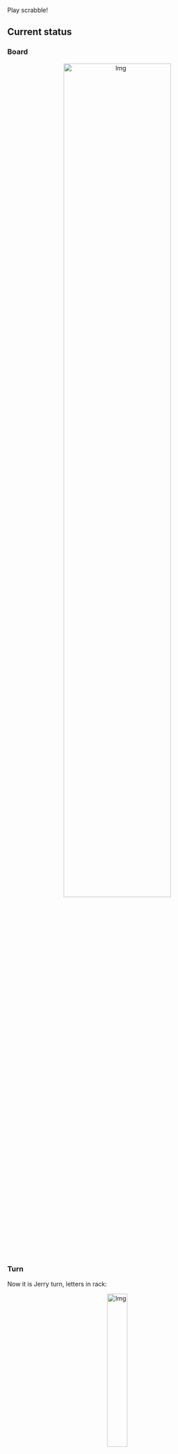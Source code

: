 
Play scrabble!
## Current status
### Board
<p align="center">
<img src="https://raw.githubusercontent.com/radosz99/radosz99/main/board.png" width=70% alt="Img"/>
    </p>
    
### Turn
Now it is Jerry turn, letters in rack:
<p align="center">
<img src="https://raw.githubusercontent.com/radosz99/radosz99/main/rack.png" width=30% alt="Img"/>
</p>

### Game score
| Id | Player name | Points |
  | - | - | - |  
|0 | Tom | 323
|1 | Jerry | 309
## Make the move
Make the move and insert the letters by creating an [issue](https://github.com/radosz99/radosz99/issues/new?title=scrabble%7Cmove%7C7%3AA%3ARIDE&body=Just+push+%27Submit+new+issue%27+or+update+with+your+move.) according to the rules or...

## Possibly best moves  
Are you sure? :smiling_imp: :smiling_imp: :smiling_imp:
<details>
  <summary>Spoiler warning!</summary>
  
  | Id | Move | Issue link | Points |
  | - | - | - | - |  
|1| E:12:inn | [scrabble&#124;move&#124;E:12:inn](https://github.com/radosz99/radosz99/issues/new?title=scrabble%7Cmove%7CE%3A12%3Ainn&body=Just+push+%27Submit+new+issue%27+or+update+with+your+move.) | 3 
|2| 8:C:ne | [scrabble&#124;move&#124;8:C:ne](https://github.com/radosz99/radosz99/issues/new?title=scrabble%7Cmove%7C8%3AC%3Ane&body=Just+push+%27Submit+new+issue%27+or+update+with+your+move.) | 3 
|3| M:6:nu | [scrabble&#124;move&#124;M:6:nu](https://github.com/radosz99/radosz99/issues/new?title=scrabble%7Cmove%7CM%3A6%3Anu&body=Just+push+%27Submit+new+issue%27+or+update+with+your+move.) | 3 
|4| C:12:ann | [scrabble&#124;move&#124;C:12:ann](https://github.com/radosz99/radosz99/issues/new?title=scrabble%7Cmove%7CC%3A12%3Aann&body=Just+push+%27Submit+new+issue%27+or+update+with+your+move.) | 3 
|5| 3:A:ne | [scrabble&#124;move&#124;3:A:ne](https://github.com/radosz99/radosz99/issues/new?title=scrabble%7Cmove%7C3%3AA%3Ane&body=Just+push+%27Submit+new+issue%27+or+update+with+your+move.) | 3 
|6| 3:D:inn | [scrabble&#124;move&#124;3:D:inn](https://github.com/radosz99/radosz99/issues/new?title=scrabble%7Cmove%7C3%3AD%3Ainn&body=Just+push+%27Submit+new+issue%27+or+update+with+your+move.) | 3 
|7| C:12:an | [scrabble&#124;move&#124;C:12:an](https://github.com/radosz99/radosz99/issues/new?title=scrabble%7Cmove%7CC%3A12%3Aan&body=Just+push+%27Submit+new+issue%27+or+update+with+your+move.) | 2 
|8| 3:D:in | [scrabble&#124;move&#124;3:D:in](https://github.com/radosz99/radosz99/issues/new?title=scrabble%7Cmove%7C3%3AD%3Ain&body=Just+push+%27Submit+new+issue%27+or+update+with+your+move.) | 2 
|9| E:12:in | [scrabble&#124;move&#124;E:12:in](https://github.com/radosz99/radosz99/issues/new?title=scrabble%7Cmove%7CE%3A12%3Ain&body=Just+push+%27Submit+new+issue%27+or+update+with+your+move.) | 2 
|10| K:0:no | [scrabble&#124;move&#124;K:0:no](https://github.com/radosz99/radosz99/issues/new?title=scrabble%7Cmove%7CK%3A0%3Ano&body=Just+push+%27Submit+new+issue%27+or+update+with+your+move.) | 2 
</details>
    
## Latest moves

| Id | Type | Move / Letters to replace | Created words / New letters | Date | Points | Player | Who |
| - | - | - | - | - | - | - | - |
|20| INSERT | 12:C:adit | ['ADIT'] | 11/28/2022, 01:36:50 | 10 | Tom | [radosz99](github.com/radosz99) |
|19| INSERT | 1:J:voled | ['VOLED'] | 11/28/2022, 01:35:48 | 18 | Jerry | [radosz99](github.com/radosz99) |
|18| INSERT | J:8:ajis | ['AJIS'] | 11/28/2022, 01:35:00 | 27 | Tom | [radosz99](github.com/radosz99) |
|17| INSERT | B:0:advew | ['ADVEW'] | 11/28/2022, 01:34:15 | 24 | Jerry | [radosz99](github.com/radosz99) |
|16| INSERT | O:7:zobus | ['ZOBUS'] | 11/28/2022, 01:33:23 | 17 | Tom | [radosz99](github.com/radosz99) |
|15| INSERT | 0:A:kaama | ['KAAMA'] | 11/28/2022, 01:32:34 | 33 | Jerry | [radosz99](github.com/radosz99) |
|14| INSERT | D:0:medial | ['MEDIAL'] | 11/28/2022, 01:31:43 | 24 | Tom | [radosz99](github.com/radosz99) |
|13| INSERT | H:0:pugh | ['PUGH'] | 11/28/2022, 01:30:56 | 30 | Jerry | [radosz99](github.com/radosz99) |
|12| INSERT | 3:H:horror | ['HORROR'] | 11/28/2022, 01:30:00 | 26 | Tom | [radosz99](github.com/radosz99) |
|11| INSERT | J:1:verra | ['VERRA'] | 11/28/2022, 01:29:22 | 16 | Jerry | [radosz99](github.com/radosz99) |
|10| INSERT | 7:L:futz | ['FUTZ'] | 11/28/2022, 01:28:21 | 48 | Tom | [radosz99](github.com/radosz99) |
|9| INSERT | L:7:foyle | ['FOYLE'] | 11/28/2022, 01:27:41 | 30 | Jerry | [radosz99](github.com/radosz99) |
|8| INSERT | 5:D:lifeboat | ['LIFEBOAT'] | 11/28/2022, 01:25:25 | 65 | Tom | [radosz99](github.com/radosz99) |
|7| INSERT | 13:G:cinqs | ['CINQS'] | 11/28/2022, 01:20:53 | 36 | Jerry | [radosz99](github.com/radosz99) |
|6| INSERT | 10:H:twirly | ['TWIRLY'] | 11/28/2022, 01:10:36 | 24 | Tom | [radosz99](github.com/radosz99) |
|5| INSERT | H:7:septaria | ['SEPTARIA'] | 11/28/2022, 01:08:56 | 83 | Jerry | [radosz99](github.com/radosz99) |
|4| INSERT | A:7:mining | ['MINING'] | 11/28/2022, 01:07:13 | 30 | Tom | [radosz99](github.com/radosz99) |
|3| INSERT | F:5:fogie | ['FOGIE'] | 11/28/2022, 01:06:26 | 19 | Jerry | [radosz99](github.com/radosz99) |
|2| INSERT | 10:A:ixtle | ['IXTLE'] | 11/28/2022, 01:05:30 | 24 | Tom | [radosz99](github.com/radosz99) |
|1| INSERT | D:7:heiled | ['HEILED'] | 11/28/2022, 01:02:30 | 20 | Jerry | [radosz99](github.com/radosz99) |
|0| INSERT | 7:D:hugest | ['HUGEST'] | 11/28/2022, 00:55:28 | 28 | Tom | [radosz99](github.com/radosz99) |